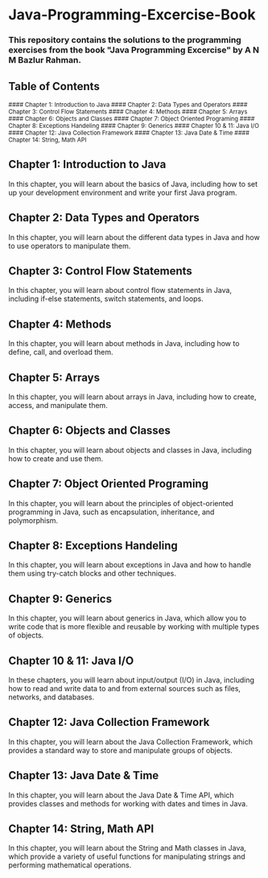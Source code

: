 # Java-Programming-Excercise-Book

### This repository contains the solutions to the programming exercises from the book "Java Programming Excercise" by A N M Bazlur Rahman.

## Table of Contents
<sub>
#### Chapter 1: Introduction to Java
#### Chapter 2: Data Types and Operators
#### Chapter 3: Control Flow Statements
#### Chapter 4: Methods
#### Chapter 5: Arrays
#### Chapter 6: Objects and Classes
#### Chapter 7: Object Oriented Programing
#### Chapter 8: Exceptions Handeling
#### Chapter 9: Generics
#### Chapter 10 & 11: Java I/O
#### Chapter 12: Java Collection Framework
#### Chapter 13: Java Date & Time
#### Chapter 14: String, Math API
</sub>


## Chapter 1: Introduction to Java
In this chapter, you will learn about the basics of Java, including how to set up your development environment and write your first Java program.

## Chapter 2: Data Types and Operators
In this chapter, you will learn about the different data types in Java and how to use operators to manipulate them.

## Chapter 3: Control Flow Statements
In this chapter, you will learn about control flow statements in Java, including if-else statements, switch statements, and loops.

## Chapter 4: Methods
In this chapter, you will learn about methods in Java, including how to define, call, and overload them.

## Chapter 5: Arrays
In this chapter, you will learn about arrays in Java, including how to create, access, and manipulate them.

## Chapter 6: Objects and Classes
In this chapter, you will learn about objects and classes in Java, including how to create and use them.

## Chapter 7: Object Oriented Programing
In this chapter, you will learn about the principles of object-oriented programming in Java, such as encapsulation, inheritance, and polymorphism.

## Chapter 8: Exceptions Handeling
In this chapter, you will learn about exceptions in Java and how to handle them using try-catch blocks and other techniques.

## Chapter 9: Generics
In this chapter, you will learn about generics in Java, which allow you to write code that is more flexible and reusable by working with multiple types of objects.

## Chapter 10 & 11: Java I/O
In these chapters, you will learn about input/output (I/O) in Java, including how to read and write data to and from external sources such as files, networks, and databases.

## Chapter 12: Java Collection Framework
In this chapter, you will learn about the Java Collection Framework, which provides a standard way to store and manipulate groups of objects.

## Chapter 13: Java Date & Time
In this chapter, you will learn about the Java Date & Time API, which provides classes and methods for working with dates and times in Java.

## Chapter 14: String, Math API
In this chapter, you will learn about the String and Math classes in Java, which provide a variety of useful functions for manipulating strings and performing mathematical operations.
